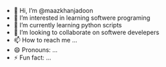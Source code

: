 - 👋 Hi, I’m @maazkhanjadoon
- 👀 I’m interested in learning softwere programing
- 🌱 I’m currently learning python scripts
- 💞️ I’m looking to collaborate on softwere develepers
- 📫 How to reach me ...
- 😄 Pronouns: ...
- ⚡ Fun fact: ...

<!---
maazkhanjadoon/maazkhanjadoon is a ✨ special ✨ repository because its `README.md` (this file) appears on your GitHub profile.
You can click the Preview link to take a look at your changes.
--->
